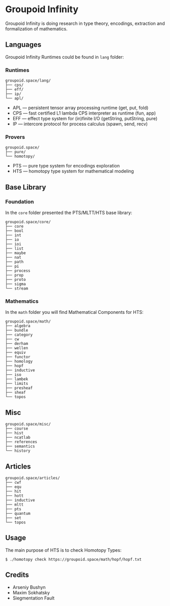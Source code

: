 # Groupoid Infinity

Groupoid Infinity is doing research in type theory, encodings, extraction and formalization of mathematics.

## Languages

Groupoid Infinity Runtimes could be found in `lang` folder:

### Runtimes

```
groupoid.space/lang/
├── cps/
├── eff/
├── ip/
└── apl/
```

* APL — persistent tensor array processing runtime (get, put, fold)
* CPS — fast certified L1 lambda CPS interpreter as runtime (fun, app)
* EFF — effect type system for (in)finite I/O (getString, putString, pure)
* IP — intercore protocol for process calculus (spawn, send, recv)

### Provers

```
groupoid.space/
├── pure/
└── homotopy/
```

* PTS — pure type system for encodings exploration
* HTS — homotopy type system for mathematical modeling

## Base Library

### Foundation

In the `core` folder presented the PTS/MLTT/HTS base library:

```
groupoid.space/core/
├── core
├── bool
├── int
├── io
├── ioi
├── list
├── maybe
├── nat
├── path
├── pi
├── process
├── prop
├── proto
├── sigma
└── stream
```

### Mathematics

In the `math` folder you will find Mathematical Components for HTS:

```
groupoid.space/math/
├── algebra
├── bundle
├── category
├── cw
├── derham
├── wellen
├── equiv
├── functor
├── homology
├── hopf
├── inductive
├── iso
├── lambek
├── limits
├── presheaf
├── sheaf
└── topos
```

## Misc

```
groupoid.space/misc/
├── course
├── hist
├── ncatlab
├── references
├── semantics
└── history
```

## Articles

```
groupoid.space/articles/
├── cwf
├── equ
├── hit
├── hott
├── inductive
├── mltt
├── pts
├── quantum
├── set
└── topos
```

## Usage

The main purpose of HTS is to check Homotopy Types:

```
$ ./homotopy check https://groupoid.space/math/hopf/hopf.txt
```

## Credits

* Arseniy Bushyn
* Maxim Sokhatsky
* Siegmentation Fault
